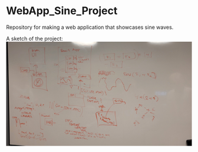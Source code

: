 # WebApp_Sine_Project
Repository for making a web application that showcases sine waves. 

A sketch of the project: 
![Sketch](/figures/sketch.jpg)
